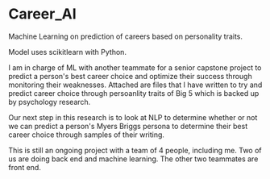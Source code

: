 # Career_AI
Machine Learning on prediction of careers based on personality traits. 

Model uses scikitlearn with Python.

I am in charge of ML with another teammate for a senior capstone project to predict a person's 
best career choice and optimize their success through monitoring their weaknesses. 
Attached are files that I have written to try and predict career choice through persoanlity traits 
of Big 5 which is backed up by psychology research.

Our next step in this research is to look at NLP to determine whether or not we can predict a person's
Myers Briggs persona to determine their best career choice through samples of their writing. 

This is still an ongoing project with a team of 4 people, including me. Two of us are doing back end and 
machine learning. The other two teammates are front end.
